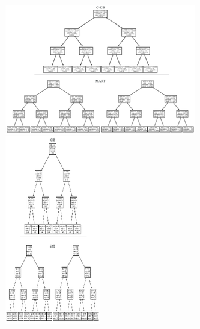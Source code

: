 

![![Tree]()](https://github.com/samanemami/C_GB-EX/blob/main/docs/Tree.jpg)
<img src="https://github.com/samanemami/C_GB-EX/blob/main/docs/Tree.jpg" alt="MART Tree" style="width:250px;height:500px;">
